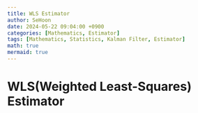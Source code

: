 ```yaml
---
title: WLS Estimator
author: SeHoon
date: 2024-05-22 09:04:00 +0900
categories: [Mathematics, Estimator]
tags: [Mathematics, Statistics, Kalman Filter, Estimator]
math: true
mermaid: true
---
```


# WLS(Weighted Least-Squares) Estimator